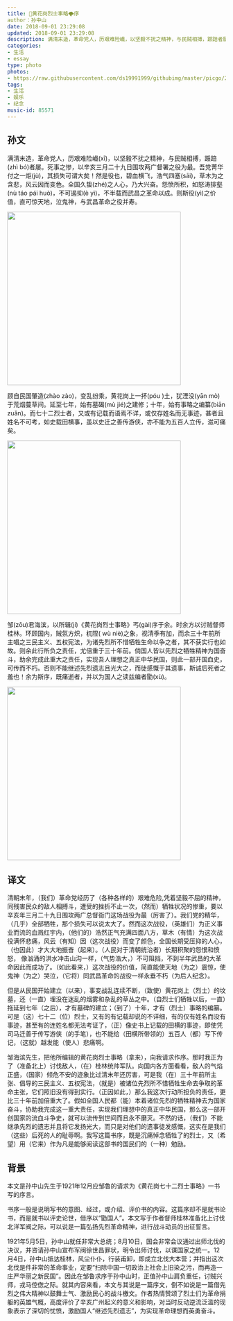 ```yaml
---
title: 🙏黄花岗烈士事略🌩序
author：孙中山
date: 2018-09-01 23:29:08
updated: 2018-09-01 23:29:08
description: 满清末造，革命党人，历艰难险巇，以坚毅不扰之精神，与民贼相搏，踬踣者屡。死事之惨，以辛亥三月二十九日围攻两广督署之役为最。吾党菁华付之一炬，其损失可谓大矣！
categories:
- 生活
- essay
type: photo
photos:
- https://raw.githubusercontent.com/ds19991999/githubimg/master/picgo/20180901213600.jpg
tags:
- 生活
- 娱乐
- 纪念
music-id: 85571
---
```


## 孙文

满清末造，革命党人，历艰难险巇(xī)，以坚毅不扰之精神，与民贼相搏，踬踣(zhì bó)者屡。死事之惨，以辛亥三月二十九日围攻两广督署之役为最。吾党菁华付之一炬(jù)，其损失可谓大矣！然是役也，碧血横飞，浩气四塞(sāi)，草木为之含悲，风云因而变色。全国久蛰(zhé)之人心，乃大兴奋。怨愤所积，如怒涛排壑(nù táo pái huò)，不可遏抑(è yì)，不半载而武昌之革命以成。则斯役(yì)之价值，直可惊天地，泣鬼神，与武昌革命之役并寿。

<img src="https://raw.githubusercontent.com/ds19991999/githubimg/master/picgo/20180901214910.jpg"  width="400px"/>

顾自民国肇造(zhào zào)，变乱纷乘，黄花岗上一抔(póu )土，犹湮没(yān mò)于荒烟蔓草间。延至七年，始有墓碣(mù jié)之建修；十年，始有事略之编纂(biān zuǎn)。而七十二烈士者，又或有记载而语焉不详，或仅存姓名而无事迹，甚者且姓名不可考，如史载田横事，虽以史迁之善传游侠，亦不能为五百人立传，滋可痛矣。

<img src="https://raw.githubusercontent.com/ds19991999/githubimg/master/picgo/20180901215019.jpg" width="400px"/>

邹(zōu)君海滨，以所辑(jí)《黄花岗烈士事略》丐(gài)序于余。时余方以讨贼督师桂林。环顾国内，贼氛方炽，杌陧( wù niè)之象，视清季有加，而余三十年前所主唱之三民主义、五权宪法，为诸先烈所不惜牺牲生命以争之者，其不获实行也如故。则余此行所负之责任，尤倍重于三十年前。倘国人皆以先烈之牺牲精神为国奋斗，助余完成此重大之责任，实现吾人理想之真正中华民国，则此一部开国血史，可传而不朽。否则不能继述先烈遗志且光大之，而徒感慨于其遗事，斯诚后死者之羞也！余为斯序，既痛逝者，并以为国人之读兹编者勖(xù)。

<img src="https://raw.githubusercontent.com/ds19991999/githubimg/master/picgo/20180901215436.jpg" width="400px" />

## 译文

清朝末年，（我们）革命党经历了（各种各样的）艰难危险,凭着坚毅不屈的精神，同残害民众的敌人相搏斗，遭受的挫折不止一次，（然而）牺牲状况的惨重，要以辛亥年三月二十九日围攻两广总督衙门这场战役为最（厉害了）。我们党的精华，（几乎）全部牺牲，那个损失可以说太大了。然而这次战役，（英雄们）为正义事业而流的血溅红宇内，（他们的）浩然正气充满四面八方，草木（有情）为这次战役满怀悲痛，风云（有知）因（这次战役）而变了颜色，全国长期受压抑的人心，（也因此）才大大地振奋（起来）。（人民对于清朝统治者）长期积聚的怨恨和愤怒， 像汹涌的洪水冲击山沟一样，（气势浩大，）不可阻挡，不到半年武昌的大革命因此而成功了。（如此看来，）这次战役的价值，简直能使天地（为之）震惊，使鬼神（为之）哭泣，（它将）同武昌革命的战役一样永垂不朽（为后人纪念）。

但是从民国开始建立（以来），事变战乱连续不断，（致使）黄花岗上（烈士）的坟墓，还（一直）埋没在迷乱的烟雾和杂乱的草丛之中。（自烈士们牺牲以后，一直）拖延到七年（之后），才有墓碑的建立；（到了）十年，才有（烈士）事略的编纂。可是（这）七十二（位）烈士，又有的有记载却说的不详细，有的仅有姓名而没有事迹，甚至有的连姓名都无法考证了，（正）像史书上记载的田横的事迹，即使凭司马迁善于传写游侠（的手笔），也不能给（田横所带领的）五百人（都）写下传记，（这就）越发能（使人）悲痛啊。

邹海滨先生，把他所编辑的黄花岗烈士事略（拿来），向我请求作序。那时我正为了（准备北上）讨伐敌人，（在）桂林统帅军队。向国内各方面看看，敌人的气焰正盛，（国家）倾危不安的迹象比过清末年还厉害，可是我（在）三十年前所主张、倡导的三民主义、五权宪法，（就是）被诸位先烈所不惜牺牲生命去争取的革命主张，它们照旧没有得到实行。（正因如此，）那么我这次行动所担负的责任，更比三十年前加倍重大了。假如全国人民都（能）本着诸位先烈的牺牲精神去为国家奋斗，协助我完成这一重大责任，实现我们理想中的真正中华民国，那么这一部开创国家的流血斗争史，就可以流传到世间而且永不磨灭。不然的话，（我们）不能继承先烈的遗志并且将它发扬光大，而只是对他们的遗事徒发感慨，这实在是我们（这些）后死的人的耻辱啊。我写这篇书序，既是沉痛悼念牺牲了的烈士，又（希望）用（它来）作为凡是能够阅读这部书的国民们的（一种）勉励。



## 背景

本文是孙中山先生于1921年12月应邹鲁的请求为《黄花岗七十二烈士事略》一书写的序言。

书序一般是说明写书的意图、经过，或介绍、评价书的内容。这篇序却不是就书论书，而是就书以评史论世，借序以“勖国人”。本文写于作者督师桂林准备北上讨伐北洋军阀之际，可以说是一篇弘扬先烈革命精神，进行战斗动员的出征誓言。

1921年5月5日，孙中山就任非常大总统；8月10日，国会非常会议通过出师北伐的决议，并咨请孙中山宣布军阀徐世昌罪状，明令出师讨伐，以谋国家之统一。12月4日，孙中山抵达桂林，风尘仆仆，行装甫卸，即成立北伐大本营；并指出这次北伐是件非常的革命事业，定要“扫除中国一切政治上社会上旧染之污，而再造一庄严华丽之新民国”。因此在邹鲁求序于孙中山时，正值孙中山肩负重任，讨贼兴师，戎马倥偬之际。就其内容来看，本文与其说是一篇序文，倒不如说是一篇借先烈之伟大精神以鼓舞士气、激励民心的战斗檄文。作者热情赞颂了烈土们为革命捐躯的英雄气概，高度评价了辛亥广州起义的意义和影响，对当时反动逆流泛滥的现象表示了深切的忧愤，激励国人“继述先烈遗志”，为实现革命理想而英勇奋斗。